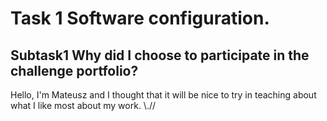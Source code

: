 # Task 1 Software configuration.
## Subtask1 Why did I choose to participate in the challenge portfolio?
Hello, I'm Mateusz and I thought that it will be nice to try in teaching about what I like most about my work. \\.// 
